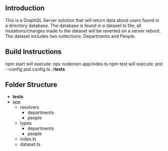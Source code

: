 ## Introduction

This is a GraphQL Server solution that will return data about users found in a directory database.  The database is found in a dataset.ts file; all mutations/changes made to the dataset will be reverted on a server reboot.  The dataset includes two collections: Departments and People.

## Build Instructions
npm start will execute: npx nodemon app/index.ts
npm test will execute: jest --config jest.config.ts ./__tests__

## Folder Structure
- __tests__
- app
	- resolvers
		- departments
		- people
	- types
		- departments
		- people	
	- index.ts
	- dataset.ts